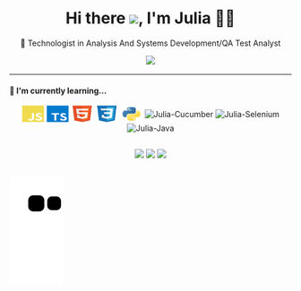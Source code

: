 
## <h1 align='center'> Hi there <img src="https://user-images.githubusercontent.com/42378118/110234147-e3259600-7f4e-11eb-95be-0c4047144dea.gif" width="30">, I'm Julia 👩‍💻 </h1>


<p align='center'> 🔭 Technologist in Analysis And Systems Development/QA Test Analyst </p>

<p align='center'>
  <a href="#"><img src="https://visitor-badge.glitch.me/badge?page_id=JuliaTiisel.visitor-badge"></a>
</p>

<hr>

<h4>🌱  I'm currently learning...</h4>
<p align='center'> 
   <img align="center" alt="Julia-JS" height="30" width="40" src="https://raw.githubusercontent.com/devicons/devicon/master/icons/javascript/javascript-plain.svg">
  <img align="center" alt="Julia-Ts" height="30" width="40" src="https://raw.githubusercontent.com/devicons/devicon/master/icons/typescript/typescript-plain.svg">
  <img align="center" alt="Julia-HTML" height="30" width="40" src="https://raw.githubusercontent.com/devicons/devicon/master/icons/html5/html5-original.svg">
  <img align="center" alt="Julia-CSS" height="30" width="40" src="https://raw.githubusercontent.com/devicons/devicon/master/icons/css3/css3-original.svg">
  <img align="center" alt="Julia-Python" height="30" width="40" src="https://raw.githubusercontent.com/devicons/devicon/master/icons/python/python-original.svg">
  <img align="center" alt="Julia-Cucumber" height="30" width="40" src="https://cdn.jsdelivr.net/gh/devicons/devicon/icons/cucumber/cucumber-plain.svg"/>
  <img align="center" alt="Julia-Selenium" height="30" width="40" src="https://cdn.jsdelivr.net/gh/devicons/devicon/icons/selenium/selenium-original.svg"/>
  <img align="center" alt="Julia-Java" height="30" width="40" src="https://cdn.jsdelivr.net/gh/devicons/devicon/icons/java/java-original.svg"/>
  </p>
  
  ##
  
  <div> 
   <p align='center'>
   <a href="https://instagram.com/__juliadutra" target="_blank"><img src="https://img.shields.io/badge/-Instagram-%23E4405F?style=for-the-badge&logo=instagram&logoColor=white" target="_blank"></a>
  <a href = "mailto:juliatiisel@gmail.com"><img src="https://img.shields.io/badge/-Gmail-%23333?style=for-the-badge&logo=gmail&logoColor=white" target="_blank"></a>
  <a href="https://www.linkedin.com/in/julia-dutra-11061421b" target="_blank"><img src="https://img.shields.io/badge/-LinkedIn-%230077B5?style=for-the-badge&logo=linkedin&logoColor=white" target="_blank"></a> 
    </p>
   </div>
   
  ##
  
  <div> 
   <p align='center'>
 
  ![Snake animation](https://github.com/rafaballerini/rafaballerini/blob/output/github-contribution-grid-snake.svg)
     </p>
 
</div>
 



